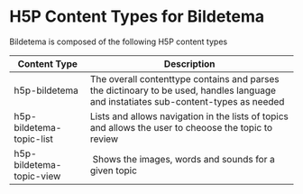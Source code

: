 # H5P Content Types for Bildetema


Bildetema is composed of the following H5P content types

|Content Type | Description |
|-------------|-------------|
| h5p-bildetema | The overall contenttype contains and parses the dictinoary to be used, handles language and instatiates sub-content-types as needed|
| h5p-bildetema-topic-list | Lists and allows navigation in the lists of topics and allows the user to cheoose the topic to review|
| h5p-bildetema-topic-view | Shows the images, words and sounds for a given topic |



